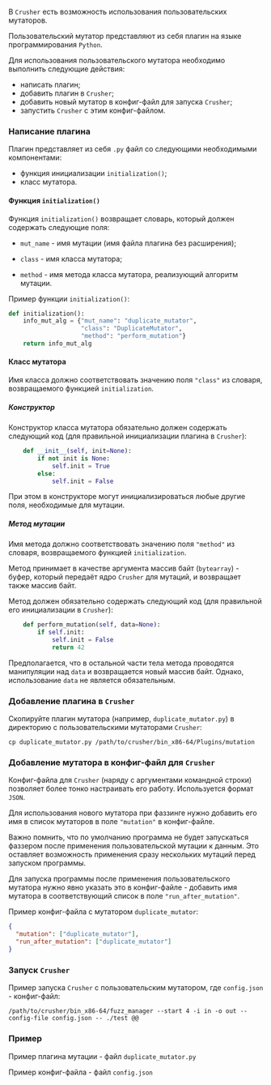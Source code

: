 В `Crusher` есть возможность использования пользовательских мутаторов.

Пользовательский мутатор представляют из себя плагин на языке программирования `Python`.

Для использования пользовательского мутатора необходимо выполнить следующие действия:
* написать плагин;
* добавить плагин в `Crusher`;
* добавить новый мутатор в конфиг-файл для запуска `Crusher`;
* запустить `Crusher` с этим конфиг-файлом.

### Написание плагина
Плагин представляет из себя `.py` файл со следующими необходимыми компонентами:
* функция инициализации `initialization()`;
* класс мутатора.

#### Функция `initialization()`
Функция `initialization()` возвращает словарь, который должен содержать следующие поля:

* `mut_name` - имя мутации (имя файла плагина без расширения);

* `class` - имя класса мутатора;

* `method` - имя метода класса мутатора, реализующий алгоритм мутации.

Пример функции `initialization()`:

```python
def initialization():
    info_mut_alg = {"mut_name": "duplicate_mutator",
                    "class": "DuplicateMutator", 
                    "method": "perform_mutation"}
    return info_mut_alg
```

#### Класс мутатора
Имя класса должно соответствовать значению поля `"class"` из словаря, возвращаемого функцией `initialization`.

##### Конструктор

Конструктор класса мутатора обязательно должен содержать следующий код (для правильной инициализации плагина в `Crusher`):
```python
    def __init__(self, init=None):
        if not init is None:
            self.init = True
        else:
            self.init = False
```

При этом в конструкторе могут инициализироваться любые другие поля, необходимые для мутации.

##### Метод мутации
Имя метода должно соответствовать значению поля `"method"` из словаря, возвращаемого функцией `initialization`.

Метод принимает в качестве аргумента массив байт (`bytearray`) - буфер, который передаёт ядро `Crusher` для мутаций, и возвращает также массив байт.

Метод должен обязательно содержать следующий код (для правильной его инициализации в `Crusher`):
```python
    def perform_mutation(self, data=None):
        if self.init:
            self.init = False
            return 42
```

Предполагается, что в остальной части тела метода проводятся манипуляции над `data` и возвращается новый массив байт.
Однако, использование `data` не является обязательным.

### Добавление плагина в `Crusher`
Скопируйте плагин мутатора (например, `duplicate_mutator.py`) в директорию с пользовательскими мутаторами `Crusher`:
```shell script
cp duplicate_mutator.py /path/to/crusher/bin_x86-64/Plugins/mutation
```

### Добавление мутатора в конфиг-файл для `Crusher`
Конфиг-файла для `Crusher` (наряду с аргументами командной строки) позволяет более тонко настраивать его работу. Используется формат `JSON`.

Для использования нового мутатора при фаззинге нужно добавить его имя в список мутаторов в поле `"mutation"` в конфиг-файле.

Важно помнить, что по умолчанию программа не будет запускаться фаззером после применения пользовательской мутации к данным. Это оставляет возможность применения сразу нескольких мутаций перед запуском программы.

Для запуска программы после применения пользовательского мутатора нужно явно указать это в конфиг-файле - добавить имя мутатора в соответствующий список в поле `"run_after_mutation"`.

Пример конфиг-файла с мутатором `duplicate_mutator`:
```json
{
  "mutation": ["duplicate_mutator"],
  "run_after_mutation": ["duplicate_mutator"]
}
```

### Запуск `Crusher`
Пример запуска `Crusher` с пользовательским мутатором, где `config.json` - конфиг-файл:
```shell script
/path/to/crusher/bin_x86-64/fuzz_manager --start 4 -i in -o out --config-file config.json -- ./test @@
```

### Пример
Пример плагина мутации - файл `duplicate_mutator.py`

Пример конфиг-файла - файл `config.json`
